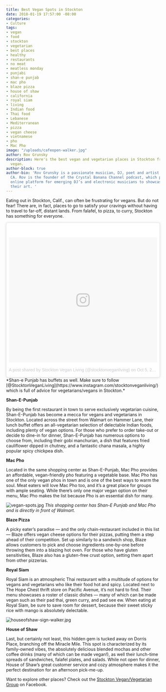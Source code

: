 ```yaml
---
title: Best Vegan Spots in Stockton
date: 2018-01-19 17:57:00 -08:00
categories:
- Culture
tags:
- vegan
- food
- stockton
- vegetarian
- best places
- healthy
- restaurants
- no meat
- meatless monday
- punjabi
- shan-e punjab
- mac pho
- blaze pizza
- house of shaw
- california
- royal siam
- living
- Indian food
- Thai food
- Lebanese
- Mediterranean
- pizza
- vegan cheese
- vietnamese
- pho
- Mac Pho
image: "/uploads/cafeopen-walker.jpg"
author: Rov Grunsky
description: Here's the best vegan and vegetarian places in Stockton from a long-time
  vegan.
author-block: true
author-bio: 'Rov Grunsky is a passionate musician, DJ, poet and artist based in Stockton,
  CA. Rov is the founder of the Crystal Banana Channel podcast, which provides an
  online platform for emerging DJ’s and electronic musicians to showcase and broadcast
  their art. '
---
```


Eating out in Stockton, Calif., can often be frustrating for vegans. But do not fear! There are, in fact, places to go to satisfy your cravings without having to travel to far-off, distant lands. From falafel, to pizza, to curry, Stockton has something for everyone.
 
<blockquote class="instagram-media" data-instgrm-permalink="https://www.instagram.com/p/BLMJDgdBNj-/" data-instgrm-version="8" style=" background:#FFF; border:0; border-radius:3px; box-shadow:0 0 1px 0 rgba(0,0,0,0.5),0 1px 10px 0 rgba(0,0,0,0.15); margin: 1px; max-width:658px; padding:0; width:99.375%; width:-webkit-calc(100% - 2px); width:calc(100% - 2px);"><div style="padding:8px;"> <div style=" background:#F8F8F8; line-height:0; margin-top:40px; padding:42.21902017291067% 0; text-align:center; width:100%;"> <div style=" background:url(data:image/png;base64,iVBORw0KGgoAAAANSUhEUgAAACwAAAAsCAMAAAApWqozAAAABGdBTUEAALGPC/xhBQAAAAFzUkdCAK7OHOkAAAAMUExURczMzPf399fX1+bm5mzY9AMAAADiSURBVDjLvZXbEsMgCES5/P8/t9FuRVCRmU73JWlzosgSIIZURCjo/ad+EQJJB4Hv8BFt+IDpQoCx1wjOSBFhh2XssxEIYn3ulI/6MNReE07UIWJEv8UEOWDS88LY97kqyTliJKKtuYBbruAyVh5wOHiXmpi5we58Ek028czwyuQdLKPG1Bkb4NnM+VeAnfHqn1k4+GPT6uGQcvu2h2OVuIf/gWUFyy8OWEpdyZSa3aVCqpVoVvzZZ2VTnn2wU8qzVjDDetO90GSy9mVLqtgYSy231MxrY6I2gGqjrTY0L8fxCxfCBbhWrsYYAAAAAElFTkSuQmCC); display:block; height:44px; margin:0 auto -44px; position:relative; top:-22px; width:44px;"></div></div><p style=" color:#c9c8cd; font-family:Arial,sans-serif; font-size:14px; line-height:17px; margin-bottom:0; margin-top:8px; overflow:hidden; padding:8px 0 7px; text-align:center; text-overflow:ellipsis; white-space:nowrap;"><a href="https://www.instagram.com/p/BLMJDgdBNj-/" style=" color:#c9c8cd; font-family:Arial,sans-serif; font-size:14px; font-style:normal; font-weight:normal; line-height:17px; text-decoration:none;" target="_blank">A post shared by Stockton Vegan Living (@stocktonveganliving)</a> on <time style=" font-family:Arial,sans-serif; font-size:14px; line-height:17px;" datetime="2016-10-05T17:31:35+00:00">Oct 5, 2016 at 10:31am PDT</time></p></div></blockquote> <script async defer src="//platform.instagram.com/en_US/embeds.js"></script>
*Shan-e Punjab has buffets as well. Make sure to follow [@StocktonVeganLiving](https://www.instagram.com/stocktonveganliving/) which is full of advice for vegetarians/vegans in Stockton.*
   
**Shan-E-Punjab**
 
By being the first restaurant in town to serve exclusively vegetarian cuisine, Shan-E-Punjab has become a mecca for vegans and vegetarians in Stockton. Located across the street from Walmart on Hammer Lane, their lunch buffet offers an all-vegetarian selection of delectable Indian foods, including plenty of vegan options. For those who prefer to order take-out or decide to dine-in for dinner, Shan-E-Punjab has numerous options to choose from, including their gobi manchurian, a dish that features fried cauliflower dipped in chutney, and a fantastic chana masala, a highly popular spicy chickpea dish.  
 
**Mac Pho**  
  
Located in the same shopping center as Shan-E-Punjab, Mac Pho provides an affordable, vegan-friendly pho featuring a vegetable base. Mac Pho has one of the only vegan phos in town and is one of the best ways to warm the soul. Meat eaters will love Mac Pho too, and it’s a great place for groups with ample seating. While there’s only one major vegan option on their menu, Mac Pho makes the list because Pho is an essential dish for many.
   
![vegan-spots.jpg](/uploads/vegan-spots.jpg)
*This shopping center has Shan-E Punjab and Mac Pho and is directly in front of Walmart.*
 
**Blaze Pizza**
 
A picky eater’s paradise — and the only chain-restaurant included in this list — Blaze offers vegan cheese options for their pizzas, putting them a step ahead of their competition. Set up similarly to a sandwich shop, Blaze allows customers to pick and choose ingredients one-by-one before throwing them into a blazing hot oven. For those who have gluten sensitivities, Blaze also has a gluten-free crust option, setting them apart from other pizzerias. 
     	
 
**Royal Siam**
        	
Royal Siam is an atmospheric Thai restaurant with a multitude of options for vegans and vegetarians who like their food hot and spicy. Located next to The Hope Chest thrift store on Pacific Avenue, it’s not hard to find. Their menu showcases a roster of classic dishes — many of which can be made vegan such as their pad thai, green curry, and pad see ew. When eating at Royal Siam, be sure to save room for dessert, because their sweet sticky rice with mango is absolutely delectable.
 

![houseofshaw-sign-walker.jpg](/uploads/houseofshaw-sign-walker.jpg) 

**House of Shaw**
 
Last, but certainly not least, this hidden gem is tucked away on Dorris Place, branching off the Miracle Mile. This spot is characterized by its family-owned vibes, the absolutely delicious blended mochas and other coffee drinks (many of which can be made vegan!), as well their lunch-time spreads of sandwiches, falafel plates, and salads.  While not open for dinner, House of Shaw’s great customer service and cozy atmosphere makes it the perfect destination for an afternoon pick-me-up. 

Want to explore other places? Check out the [Stockton Vegan/Vegetarian Group](https://www.facebook.com/groups/stocktonveggroup/) on Facebook.